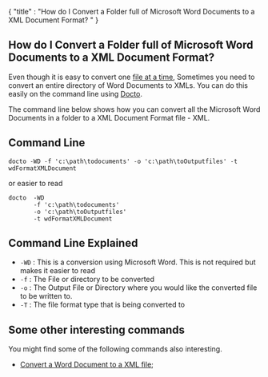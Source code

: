 {
    "title" : "How do I Convert a Folder full of Microsoft Word Documents to a XML Document Format? " 
}

How do I Convert a Folder full of Microsoft Word Documents to a XML Document Format?         
-

Even though it is easy to convert one [file at a time](ConvertDocToFileXML.md), Sometimes you need to convert an entire directory of Word Documents to XMLs.  You can do this easily on the command line using [Docto](https://github.com/tobya/docto). 

The command line below shows how you can convert all the Microsoft Word Documents in a folder to a XML Document Format file - XML.

Command Line 
-

 ````
 docto -WD -f 'c:\path\todocuments' -o 'c:\path\toOutputfiles' -t wdFormatXMLDocument
 ````
 or easier to read
 ````
 docto  -WD 
        -f 'c:\path\todocuments' 
        -o 'c:\path\toOutputfiles' 
        -t wdFormatXMLDocument
 ````

Command Line Explained 
-

 - `-WD` :  This is a conversion using Microsoft Word.  This is not required but makes it easier to read
 - `-f` :  The File or directory to be converted 
 - `-o` :  The Output File or Directory where you would like the converted file to be written to.
 - `-T` :  The file format type that is being converted to




Some other interesting commands
-

You might find some of the following commands also interesting.

- [Convert a Word Document to a XML file](ConvertDocToFileXML.md);
    

